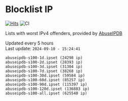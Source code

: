 # Blocklist IP

[![Hits](https://hits.seeyoufarm.com/api/count/incr/badge.svg?url=https%3A%2F%2Fgithub.com%2Fborestad%2Fblocklist-ip%2F&count_bg=%2379C83D&title_bg=%23555555&icon=&icon_color=%23E7E7E7&title=hits&edge_flat=false)](https://hits.seeyoufarm.com)  ![CI](https://img.shields.io/github/workflow/status/borestad/blocklist-ip/CI?style=flat-square)

Lists with worst IPv4 offenders, provided by [AbuseIPDB](https://www.abuseipdb.com/)

<!-- FOOTER-PLACEHOLDER -->
Updated every 5 hours<br>
Last update: `2024-09-10 - 15:24:41`
```
abuseipdb-s100-1d.ipset (24298 ip)
abuseipdb-s100-2d.ipset (28393 ip)
abuseipdb-s100-3d.ipset (31304 ip)
abuseipdb-s100-7d.ipset (38268 ip)
abuseipdb-s100-30d.ipset (59584 ip)
abuseipdb-s100-60d.ipset (85257 ip)
abuseipdb-s100-90d.ipset (115397 ip)
abuseipdb-s100-120d.ipset (136883 ip)
abuseipdb-s100-all.ipset (625540 ip)
```
